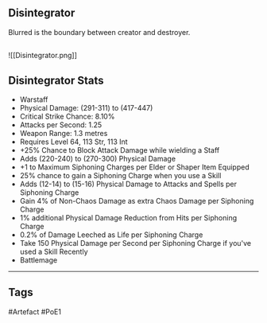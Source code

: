 ## Disintegrator
Blurred is the boundary
between creator and destroyer.
##
![[Disintegrator.png]]
## Disintegrator Stats
- Warstaff
- Physical Damage: (291-311) to (417-447)
- Critical Strike Chance: 8.10%
- Attacks per Second: 1.25
- Weapon Range: 1.3 metres
- Requires Level 64, 113 Str, 113 Int
- +25% Chance to Block Attack Damage while wielding a Staff
- Adds (220-240) to (270-300) Physical Damage
- +1 to Maximum Siphoning Charges per Elder or Shaper Item Equipped
- 25% chance to gain a Siphoning Charge when you use a Skill
- Adds (12-14) to (15-16) Physical Damage to Attacks and Spells per Siphoning Charge
- Gain 4% of Non-Chaos Damage as extra Chaos Damage per Siphoning Charge
- 1% additional Physical Damage Reduction from Hits per Siphoning Charge
- 0.2% of Damage Leeched as Life per Siphoning Charge
- Take 150 Physical Damage per Second per Siphoning Charge if you've used a Skill Recently
- Battlemage


---
## Tags
#Artefact
#PoE1